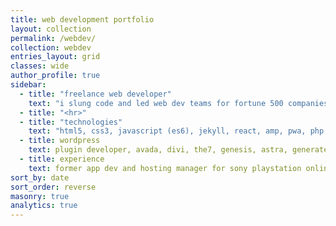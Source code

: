 ```yaml
---
title: web development portfolio
layout: collection
permalink: /webdev/
collection: webdev
entries_layout: grid
classes: wide
author_profile: true
sidebar:
  - title: "freelance web developer"
    text: "i slung code and led web dev teams for fortune 500 companies in a previous life"
  - title: "<hr>"
  - title: "technologies"
    text: "html5, css3, javascript (es6), jekyll, react, amp, pwa, php, responsive web design"
  - title: wordpress
    text: plugin developer, avada, divi, the7, genesis, astra, generatepress, local by flywheel, siteorigin, wpbakery, wordpress.com
  - title: experience
    text: former app dev and hosting manager for sony playstation online. previous product manager for lafitness.com. original webdb team at oracle corp.
sort_by: date
sort_order: reverse
masonry: true
analytics: true
---
```

